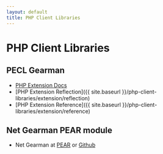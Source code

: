 ```yaml
---
layout: default
title: PHP Client Libraries
---
```


# PHP Client Libraries

## PECL Gearman

 * [PHP Extension Docs](http://docs.php.net/manual/en/book.gearman.php)
 * [PHP Extension Reflection]({{ site.baseurl }}/php-client-libraries/extension/reflection)
 * [PHP Extension Reference]({{ site.baseurl }}/php-client-libraries/extension/reference)

## Net Gearman PEAR module

 * Net Gearman at [PEAR](http://pear.php.net/package/Net_Gearman/) or [Github](https://github.com/brianlmoon/net_gearman)